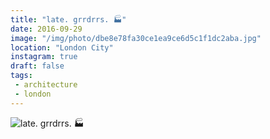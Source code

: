 ```yaml
---
title: "late. grrdrrs. 🏭"
date: 2016-09-29
image: "/img/photo/dbe8e78fa30ce1ea9ce6d5c1f1dc2aba.jpg"
location: "London City"
instagram: true
draft: false
tags:
 - architecture
 - london
---
```


![late. grrdrrs. 🏭](/img/photo/dbe8e78fa30ce1ea9ce6d5c1f1dc2aba.jpg)
